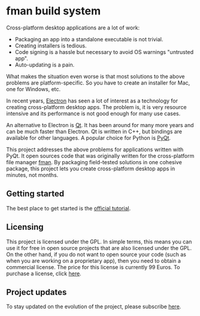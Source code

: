 # fman build system
Cross-platform desktop applications are a lot of work:

 * Packaging an app into a standalone executable is not trivial.
 * Creating installers is tedious.
 * Code signing is a hassle but necessary to avoid OS warnings "untrusted app".
 * Auto-updating is a pain.

What makes the situation even worse is that most solutions to the above 
problems are platform-specific. So you have to create an installer for Mac, one
for Windows, etc.

In recent years, [Electron](https://electronjs.org/) has seen a lot of interest
as a technology for creating cross-platform desktop apps. The problem is, it is
very resource intensive and its performance is not good enough for many use
cases.

An alternative to Electron is [Qt](https://www.qt.io). It has been around for
many more years and can be much faster than Electron. Qt is written in C++, but
bindings are available for other languages. A popular choice for Python is
[PyQt](https://riverbankcomputing.com/software/pyqt/intro).

This project addresses the above problems for applications written with PyQt.
It open sources code that was originally written for the cross-platform file
manager [fman](https://fman.io). By packaging field-tested solutions in one
cohesive package, this project lets you create cross-platform desktop apps in
minutes, not months.

## Getting started
The best place to get started is the
[official tutorial](https://github.com/mherrmann/fbs-tutorial).

## Licensing
This project is licensed under the GPL. In simple terms, this means you can use
it for free in open source projects that are also licensed under the GPL. On the
other hand, if you do not want to open source your code (such as when you are
working on a proprietary app), then you need to obtain a commercial license. The
price for this license is currently 99 Euros. To purchase a license, click
[here](https://www.paypal.com/cgi-bin/webscr?cmd=_s-xclick&hosted_button_id=JG23NJLUMPYS8).

## Project updates
To stay updated on the evolution of the project, please subscribe
[here](http://eepurl.com/ddgpnf).